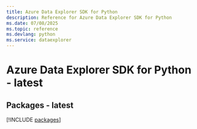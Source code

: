```yaml
---
title: Azure Data Explorer SDK for Python
description: Reference for Azure Data Explorer SDK for Python
ms.date: 07/08/2025
ms.topic: reference
ms.devlang: python
ms.service: dataexplorer
---
```

# Azure Data Explorer SDK for Python - latest
## Packages - latest
[!INCLUDE [packages](data-explorer-index.md)]